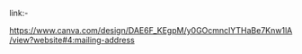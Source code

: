link:-


https://www.canva.com/design/DAE6F_KEgpM/y0GOcmnclYTHaBe7Knw1lA/view?website#4:mailing-address